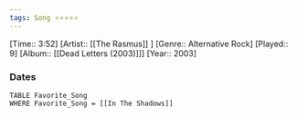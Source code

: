 ```yaml
---
tags: Song ⭐⭐⭐⭐⭐ 
---
```

[Time:: 3:52]
[Artist:: [[The Rasmus]] ]
[Genre:: Alternative Rock]
[Played:: 9]
[Album:: [[Dead Letters (2003)]]]
[Year:: 2003]
### Dates
````dataview
TABLE Favorite_Song
WHERE Favorite_Song = [[In The Shadows]]
````